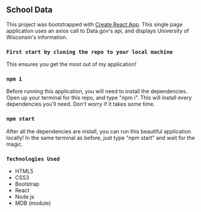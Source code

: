 ## School Data

This project was bootstrapped with [Create React App](https://github.com/facebook/create-react-app). This single page application uses an axios call to Data.gov's api, and displays University of Wisconsin's information. 

### `First start by cloning the repo to your local machine`

This ensures you get the most out of my application!

### `npm i`

Before running this application, you will need to install the dependencies. Open up your terminal for this repo, and type "npm i". This will install every dependencies you'll need. Don't worry if it takes some time.

### `npm start`

After all the dependencies are install, you can run this beautiful application locally! In the same terminal as before, just type "npm start" and wait for the magic.

### `Technologies Used`

- HTML5
- CSS3
- Bootstrap
- React
- Node.js
- MDB (module)

<!-- **Note: this is a one-way operation. Once you `eject`, you can’t go back!**

If you aren’t satisfied with the build tool and configuration choices, you can `eject` at any time. This command will remove the single build dependency from your project.

Instead, it will copy all the configuration files and the transitive dependencies (Webpack, Babel, ESLint, etc) right into your project so you have full control over them. All of the commands except `eject` will still work, but they will point to the copied scripts so you can tweak them. At this point you’re on your own.

You don’t have to ever use `eject`. The curated feature set is suitable for small and middle deployments, and you shouldn’t feel obligated to use this feature. However we understand that this tool wouldn’t be useful if you couldn’t customize it when you are ready for it.

## Learn More

You can learn more in the [Create React App documentation](https://facebook.github.io/create-react-app/docs/getting-started).

To learn React, check out the [React documentation](https://reactjs.org/).

### Code Splitting

This section has moved here: https://facebook.github.io/create-react-app/docs/code-splitting

### Analyzing the Bundle Size

This section has moved here: https://facebook.github.io/create-react-app/docs/analyzing-the-bundle-size

### Making a Progressive Web App

This section has moved here: https://facebook.github.io/create-react-app/docs/making-a-progressive-web-app

### Advanced Configuration

This section has moved here: https://facebook.github.io/create-react-app/docs/advanced-configuration

### Deployment

This section has moved here: https://facebook.github.io/create-react-app/docs/deployment

### `npm run build` fails to minify

This section has moved here: https://facebook.github.io/create-react-app/docs/troubleshooting#npm-run-build-fails-to-minify -->
